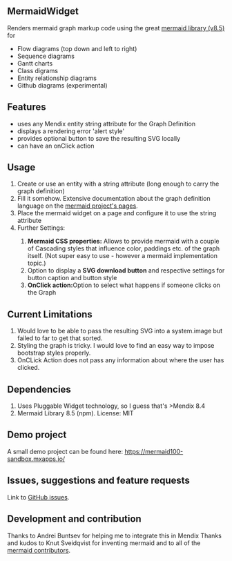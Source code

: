 ## MermaidWidget
Renders mermaid graph markup code using the great <a href="https://mermaid-js.github.io/mermaid/#/README">mermaid library (v8.5)</a> for
<ul>
<li>Flow diagrams (top down and left to right)</li>
<li>Sequence diagrams</li>
<li>Gantt charts</li>
<li>Class digrams</li>
<li>Entity relationship diagrams</li>
<li>Github diagrams (experimental)</li>
</ul>

## Features
<ul>
<li>uses any Mendix entity string attribute for the Graph Definition</li>
<li>displays a rendering error 'alert style'</li>
<li>provides optional button to save the resulting SVG locally</li>
<li>can have an onClick action</li>
</ul>  

## Usage
<ol>
<li>Create or use an entity with a string attribute (long enough to carry the graph definition)</li>
<li>Fill it somehow. Extensive documentation about the graph definition language on the <a href="https://mermaid-js.github.io/mermaid/#/">mermaid project's pages</a>.</li>
<li>Place the mermaid widget on a page and configure it to use the string attribute</li>
<li>Further Settings:</li>
<ol>
    <li><b>Mermaid CSS properties:</b> Allows to provide mermaid with a couple of Cascading styles that influence color, paddings etc. of the graph itself. (Not super easy to use - however a mermaid implementation topic.)</li>
    <li>Option to display a <b>SVG download button</b> and respective settings for button caption and button style</li>
    <li><b>OnClick action:</b>Option to select what happens if someone clicks on the Graph</li>
    </ol>
</ol>

## Current Limitations
<ol>
    <li>Would love to be able to pass the resulting SVG into a system.image but failed to far to get that sorted.</li>
    <li>Styling the graph is tricky. I would love to find an easy way to impose bootstrap styles properly.</li>
    <li>OnCLick Action does not pass any information about where the user has clicked.</li>
</ol>

## Dependencies
<ol>
    <li>Uses Pluggable Widget technology, so I guess that's >Mendix 8.4</li>
    <li>Mermaid Library 8.5 (npm). License: MIT</li>
</ol>

## Demo project
A small demo project can be found here: <a href="https://mermaid100-sandbox.mxapps.io/index.html?profile=Responsive">https://mermaid100-sandbox.mxapps.io/</a>

## Issues, suggestions and feature requests
Link to <a href="https://github.com/Boris-Scharinger/mermaidwidget4mendix/issues">GitHub issues</a>.

## Development and contribution
Thanks to Andrei Buntsev for helping me to integrate this in Mendix
Thanks and kudos to  Knut Sveidqvist for inventing mermaid and to all of the <a href="https://github.com/mermaid-js/mermaid/graphs/contributors">mermaid contributors</a>.

